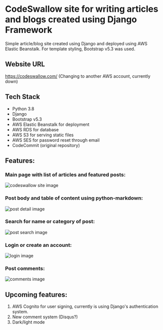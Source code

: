 # CodeSwallow site for writing articles and blogs created using Django Framework

Simple article/blog site created using Django and deployed using AWS Elastic Beanstalk. For template styling, Bootstrap v5.3 was used.

## Website URL
https://codeswallow.com/ (Changing to another AWS account, currently down)

## Tech Stack
- Python 3.8
- Django
- Bootstrap v5.3
- AWS Elastic Beanstalk for deployment
- AWS RDS for database
- AWS S3 for serving static files
- AWS SES for password reset through email
- CodeCommit (original repository)

## Features:
### Main page with list of articles and featured posts:
![codeswallow site image](https://irs-github-images.s3.amazonaws.com/codeswallo_site/codeswallow-site.png)

### Post body and table of content using python-markdown:
![post detail image](https://irs-github-images.s3.amazonaws.com/codeswallo_site/post-detail.png)

### Search for name or category of post:
![post search image](https://irs-github-images.s3.amazonaws.com/codeswallo_site/post-search.png)

### Login or create an account:
![login image](https://irs-github-images.s3.amazonaws.com/codeswallo_site/login.png)

### Post comments:
![comments image](https://irs-github-images.s3.amazonaws.com/codeswallo_site/comments.png)

## Upcoming features:
1. AWS Cognito for user signing, currently is using Django's authentication system.
2. New comment system (Disqus?)
3. Dark/light mode
